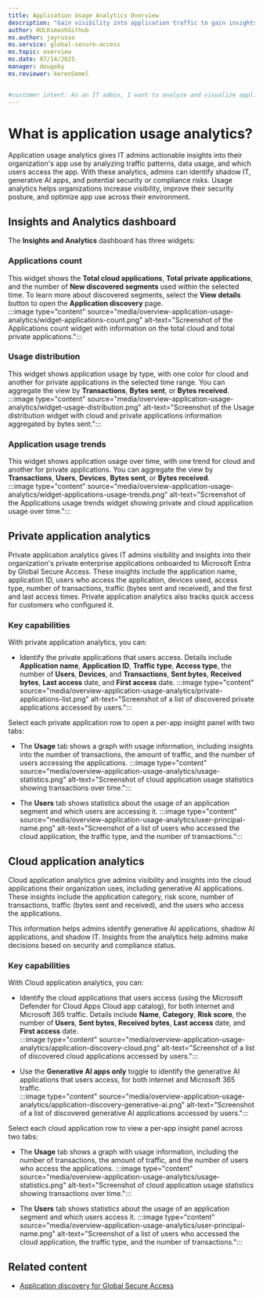 ```yaml
---
title: Application Usage Analytics Overview
description: "Gain visibility into application traffic to gain insights into app categories, risk scores, transactions, and organizational usage patterns."
author: HULKsmashGithub
ms.author: jayrusso
ms.service: global-secure-access
ms.topic: overview
ms.date: 07/14/2025
manager: dougeby
ms.reviewer: kerenSemel


#customer intent: As an IT admin, I want to analyze and visualize application use to better understand organizational usage patterns.
---
```

<!-- The images in this article have been modified to use approved, fictitious company names from https://microsoft.sharepoint.com/:b:/r/sites/CELAWeb-Copyrights-Trademarks-And-Patents/Shared%20Documents/Approved%20Fictitious%20Company%20Names%20and%20Domain%20Names%20-%20Oct%202024.pdf?csf=1&web=1&e=2JKgvG. -->

# What is application usage analytics?
Application usage analytics gives IT admins actionable insights into their organization's app use by analyzing traffic patterns, data usage, and which users access the app. With these analytics, admins can identify shadow IT, generative AI apps, and potential security or compliance risks. Usage analytics helps organizations increase visibility, improve their security posture, and optimize app use across their environment.   

## Insights and Analytics dashboard
The **Insights and Analytics** dashboard has three widgets:

### Applications count 
This widget shows the **Total cloud applications**, **Total private applications**, and the number of **New discovered segments** used within the selected time. To learn more about discovered segments, select the **View details** button to open the **Application discovery** page.   
:::image type="content" source="media/overview-application-usage-analytics/widget-applications-count.png" alt-text="Screenshot of the Applications count widget with information on the total cloud and total private applications.":::   
 
### Usage distribution
This widget shows application usage by type, with one color for cloud and another for private applications in the selected time range. You can aggregate the view by **Transactions**, **Bytes sent**, or **Bytes received**.   
:::image type="content" source="media/overview-application-usage-analytics/widget-usage-distribution.png" alt-text="Screenshot of the Usage distribution widget with cloud and private applications information aggregated by bytes sent.":::   
 
### Application usage trends
This widget shows application usage over time, with one trend for cloud and another for private applications. You can aggregate the view by **Transactions**, **Users**, **Devices**, **Bytes sent**, or **Bytes received**.   
:::image type="content" source="media/overview-application-usage-analytics/widget-applications-usage-trends.png" alt-text="Screenshot of the Applications usage trends widget showing private and cloud application usage over time.":::   
 
## Private application analytics
Private application analytics gives IT admins visibility and insights into their organization's private enterprise applications onboarded to Microsoft Entra by Global Secure Access. These insights include the application name, application ID, users who access the application, devices used, access type, number of transactions, traffic (bytes sent and received), and the first and last access times. Private application analytics also tracks quick access for customers who configured it.    

### Key capabilities
With private application analytics, you can:   

- Identify the private applications that users access. Details include **Application name**, **Application ID**, **Traffic type**, **Access type**, the number of **Users**, **Devices**, and **Transactions**, **Sent bytes**, **Received bytes**, **Last access** date, and **First access** date.
:::image type="content" source="media/overview-application-usage-analytics/private-applications-list.png" alt-text="Screenshot of a list of discovered private applications accessed by users.":::   

Select each private application row to open a per-app insight panel with two tabs:

- The **Usage** tab shows a graph with usage information, including insights into the number of transactions, the amount of traffic, and the number of users accessing the applications.
:::image type="content" source="media/overview-application-usage-analytics/usage-statistics.png" alt-text="Screenshot of cloud application usage statistics showing transactions over time.":::

- The **Users** tab shows statistics about the usage of an application segment and which users are accessing it.
:::image type="content" source="media/overview-application-usage-analytics/user-principal-name.png" alt-text="Screenshot of a list of users who accessed the cloud application, the traffic type, and the number of transactions.":::   

## Cloud application analytics
Cloud application analytics give admins visibility and insights into the cloud applications their organization uses, including generative AI applications. These insights include the application category, risk score, number of transactions, traffic (bytes sent and received), and the users who access the applications.   

This information helps admins identify generative AI applications, shadow AI applications, and shadow IT. Insights from the analytics help admins make decisions based on security and compliance status.   

### Key capabilities
With Cloud application analytics, you can:
- Identify the cloud applications that users access (using the Microsoft Defender for Cloud Apps Cloud app catalog), for both internet and Microsoft 365 traffic. Details include **Name**, **Category**, **Risk score**, the number of **Users**, **Sent bytes**, **Received bytes**, **Last access** date, and **First access** date.  
:::image type="content" source="media/overview-application-usage-analytics/application-discovery-cloud.png" alt-text="Screenshot of a list of discovered cloud applications accessed by users.":::

- Use the **Generative AI apps only** toggle to identify the generative AI applications that users access, for both internet and Microsoft 365 traffic.   
:::image type="content" source="media/overview-application-usage-analytics/application-discovery-generative-ai.png" alt-text="Screenshot of a list of discovered generative AI applications accessed by users.":::

Select each cloud application row to view a per-app insight panel across two tabs:

- The **Usage** tab shows a graph with usage information, including the number of transactions, the amount of traffic, and the number of users who access the applications.
:::image type="content" source="media/overview-application-usage-analytics/usage-statistics.png" alt-text="Screenshot of cloud application usage statistics showing transactions over time.":::

- The **Users** tab shows statistics about the usage of an application segment and which users access it.
:::image type="content" source="media/overview-application-usage-analytics/user-principal-name.png" alt-text="Screenshot of a list of users who accessed the cloud application, the traffic type, and the number of transactions.":::   

## Related content
- [Application discovery for Global Secure Access](how-to-application-discovery.md)
